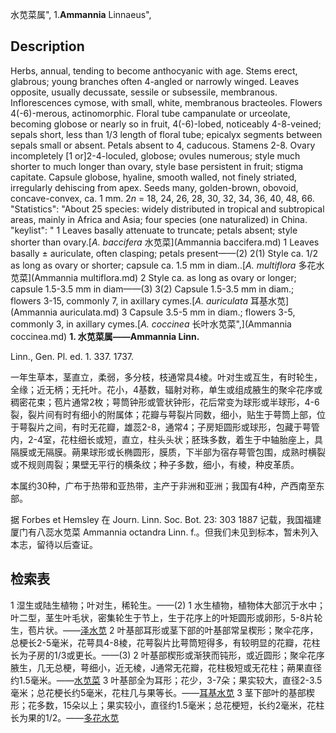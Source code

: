 水苋菜属",
1.**Ammannia** Linnaeus",

## Description
Herbs, annual, tending to become anthocyanic with age. Stems erect, glabrous; young branches often 4-angled or narrowly winged. Leaves opposite, usually decussate, sessile or subsessile, membranous. Inflorescences cymose, with small, white, membranous bracteoles. Flowers 4(-6)-merous, actinomorphic. Floral tube campanulate or urceolate, becoming globose or nearly so in fruit, 4(-6)-lobed, noticeably 4-8-veined; sepals short, less than 1/3 length of floral tube; epicalyx segments between sepals small or absent. Petals absent to 4, caducous. Stamens 2-8. Ovary incompletely [1 or]2-4-loculed, globose; ovules numerous; style much shorter to much longer than ovary, style base persistent in fruit; stigma capitate. Capsule globose, hyaline, smooth walled, not finely striated, irregularly dehiscing from apex. Seeds many, golden-brown, obovoid, concave-convex, ca. 1 mm. 2*n* = 18, 24, 26, 28, 30, 32, 34, 36, 40, 48, 66.
  "Statistics": "About 25 species: widely distributed in tropical and subtropical areas, mainly in Africa and Asia; four species (one naturalized) in China.
  "keylist": "
1 Leaves basally attenuate to truncate; petals absent; style shorter than ovary.[*A. baccifera* 水苋菜](Ammannia baccifera.md)
1 Leaves basally ± auriculate, often clasping; petals present——(2)
2(1) Style ca. 1/2 as long as ovary or shorter; capsule ca. 1.5 mm in diam..[*A. multiflora* 多花水苋菜](Ammannia multiflora.md)
2 Style ca. as long as ovary or longer; capsule 1.5-3.5 mm in diam——(3)
3(2) Capsule 1.5-3.5 mm in diam.; flowers 3-15, commonly 7, in axillary cymes.[*A. auriculata* 耳基水苋](Ammannia auriculata.md)
3 Capsule 3.5-5 mm in diam.; flowers 3-5, commonly 3, in axillary cymes.[*A. coccinea* 长叶水苋菜",](Ammannia coccinea.md)
**1. 水苋菜属——Ammannia Linn.**

Linn., Gen. Pl. ed. 1. 337. 1737.

一年生草本，茎直立，柔弱，多分枝，枝通常具4棱。叶对生或互生，有时轮生，全缘；近无柄；无托叶。花小，4基数，辐射对称，单生或组成腋生的聚伞花序或稠密花束；苞片通常2枚；萼筒钟形或管状钟形，花后常变为球形或半球形，4-6裂，裂片间有时有细小的附属体；花瓣与萼裂片同数，细小，贴生于萼筒上部，位于萼裂片之间，有时无花瓣，雄蕊2-8，通常4；子房矩圆形或球形，包藏于萼管内，2-4室，花柱细长或短，直立，柱头头状；胚珠多数，着生于中轴胎座上，具隔膜或无隔膜。蒴果球形或长椭圆形，膜质，下半部为宿存萼管包围，成熟时横裂或不规则周裂；果壁无平行的横条纹；种子多数，细小，有棱，种皮革质。

本属约30种，广布于热带和亚热带，主产于非洲和亚洲；我国有4种，产西南至东部。

据 Forbes et Hemsley 在 Journ. Linn. Soc. Bot. 23: 303 1887 记载，我国福建厦门有八蕊水苋菜 Ammannia octandra Linn. f.。但我们未见到标本，暂未列入本志，留待以后查证。

## 检索表

1 湿生或陆生植物；叶对生，稀轮生。——(2)
1 水生植物，植物体大部沉于水中；叶二型，茎生叶毛状，密集轮生于节上，生于花序上的叶矩圆形或卵形，5-8片轮生，苞片状。——[泽水苋](Ammannia%20myriophylloides.md)
2 叶基部耳形或茎下部的叶基部常呈楔形；聚伞花序，总梗长2-5毫米，花萼具4-8棱，花萼裂片比萼筒短得多，有较明显的花瓣，花柱长为子房的1/3或更长。——(3)
2 叶基部楔形或渐狭而钝形，或近圆形；聚伞花序腋生，几无总梗，萼细小，近无棱，J通常无花瓣，花柱极短或无花柱；蒴果直径约1.5毫米。——[水苋菜](Ammannia%20baccifera.md)
3 叶基部全为耳形；花少，3-7朵；果实较大，直径2-3.5毫米；总花梗长约5毫米，花柱几与果等长。——[耳基水苋](Ammannia%20arenaria.md)
3 茎下部叶的基部楔形；花多数，15朵以上；果实较小，直径约1.5毫米；总花梗短，长约2毫米，花柱长为果的1/2。——[多花水苋](Ammannia%20multiflora.md)
